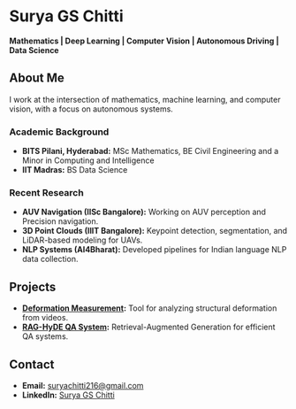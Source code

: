# Surya GS Chitti  
**Mathematics | Deep Learning | Computer Vision | Autonomous Driving | Data Science**  

## About Me  
I work at the intersection of mathematics, machine learning, and computer vision, with a focus on autonomous systems. 

### Academic Background  
- **BITS Pilani, Hyderabad:** MSc Mathematics, BE Civil Engineering and a Minor in Computing and Intelligence
- **IIT Madras:** BS Data Science  

### Recent Research  
- **AUV Navigation (IISc Bangalore):** Working on AUV perception and Precision navigation.  
- **3D Point Clouds (IIIT Bangalore):** Keypoint detection, segmentation, and LiDAR-based modeling for UAVs.  
- **NLP Systems (AI4Bharat):** Developed pipelines for Indian language NLP data collection.  

## Projects  
- **[Deformation Measurement](https://github.com/codechitti216/Deformation_Measurement):** Tool for analyzing structural deformation from videos.  
- **[RAG-HyDE QA System](https://github.com/Hritik003/RAG-HYDE-Algorithm-based-Q-A-System/tree/surya):** Retrieval-Augmented Generation for efficient QA systems.  

## Contact  
- **Email:** [suryachitti216@gmail.com](mailto:suryachitti216@gmail.com)  
- **LinkedIn:** [Surya GS Chitti](https://www.linkedin.com/in/surya-g-s-chitti/)  
